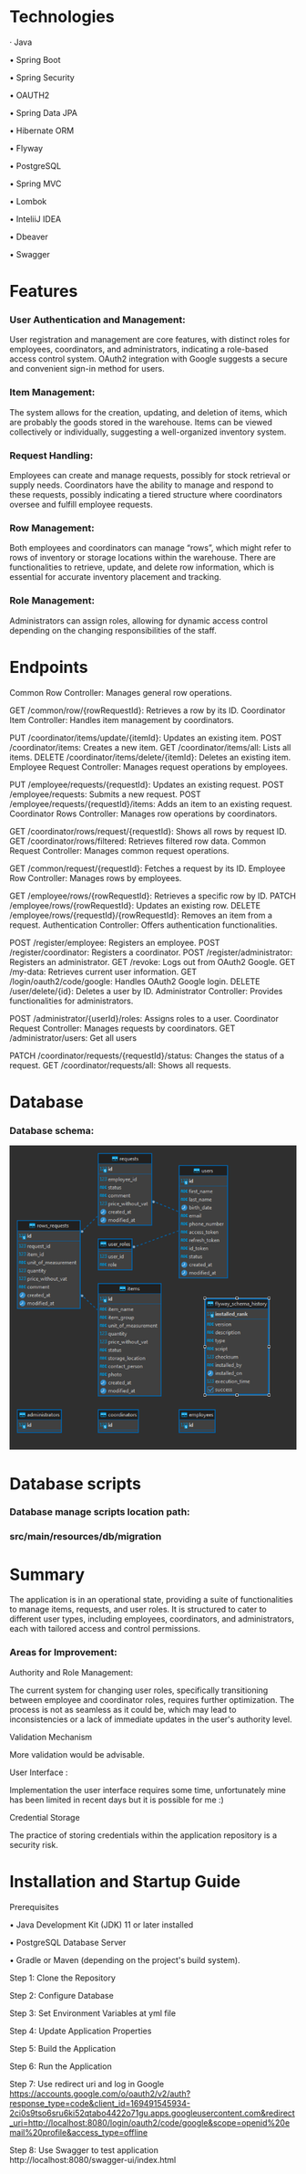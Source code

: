
# Technologies
· Java

• Spring Boot

• Spring Security

• OAUTH2

• Spring Data JPA

• Hibernate ORM

• Flyway

• PostgreSQL

• Spring MVC

• Lombok

• InteliiJ IDEA

• Dbeaver

• Swagger

# Features

### User Authentication and Management:
User registration and management are core features, with distinct roles for employees, coordinators, and administrators, indicating a role-based access control system.
OAuth2 integration with Google suggests a secure and convenient sign-in method for users.
### Item Management:
The system allows for the creation, updating, and deletion of items, which are probably the goods stored in the warehouse.
Items can be viewed collectively or individually, suggesting a well-organized inventory system.
### Request Handling:
Employees can create and manage requests, possibly for stock retrieval or supply needs.
Coordinators have the ability to manage and respond to these requests, possibly indicating a tiered structure where coordinators oversee and fulfill employee requests.
### Row Management:
Both employees and coordinators can manage “rows”, which might refer to rows of inventory or storage locations within the warehouse.
There are functionalities to retrieve, update, and delete row information, which is essential for accurate inventory placement and tracking.
### Role Management:
Administrators can assign roles, allowing for dynamic access control depending on the changing responsibilities of the staff.

# Endpoints
Common Row Controller: Manages general row operations.

GET /common/row/{rowRequestId}: Retrieves a row by its ID.
Coordinator Item Controller: Handles item management by coordinators.

PUT /coordinator/items/update/{itemId}: Updates an existing item.
POST /coordinator/items: Creates a new item.
GET /coordinator/items/all: Lists all items.
DELETE /coordinator/items/delete/{itemId}: Deletes an existing item.
Employee Request Controller: Manages request operations by employees.

PUT /employee/requests/{requestId}: Updates an existing request.
POST /employee/requests: Submits a new request.
POST /employee/requests/{requestId}/items: Adds an item to an existing request.
Coordinator Rows Controller: Manages row operations by coordinators.

GET /coordinator/rows/request/{requestId}: Shows all rows by request ID.
GET /coordinator/rows/filtered: Retrieves filtered row data.
Common Request Controller: Manages common request operations.

GET /common/request/{requestId}: Fetches a request by its ID.
Employee Row Controller: Manages rows by employees.

GET /employee/rows/{rowRequestId}: Retrieves a specific row by ID.
PATCH /employee/rows/{rowRequestId}: Updates an existing row.
DELETE /employee/rows/{requestId}/{rowRequestId}: Removes an item from a request.
Authentication Controller: Offers authentication functionalities.

POST /register/employee: Registers an employee.
POST /register/coordinator: Registers a coordinator.
POST /register/administrator: Registers an administrator.
GET /revoke: Logs out from OAuth2 Google.
GET /my-data: Retrieves current user information.
GET /login/oauth2/code/google: Handles OAuth2 Google login.
DELETE /user/delete/{id}: Deletes a user by ID.
Administrator Controller: Provides functionalities for administrators.

POST /administrator/{userId}/roles: Assigns roles to a user.
Coordinator Request Controller: Manages requests by coordinators.
GET /administrator/users: Get all users

PATCH /coordinator/requests/{requestId}/status: Changes the status of a request.
GET /coordinator/requests/all: Shows all requests.

# Database
### Database schema: 

![Alt Text](docs/db_schema.png)

# Database scripts

### Database manage scripts location path:

### src/main/resources/db/migration

# Summary

The application is in an operational state, providing a suite of functionalities to manage items, requests, and user roles. It is structured to cater to different user types, including employees, coordinators, and administrators, each with tailored access and control permissions.


### Areas for Improvement:

Authority and Role Management:

The current system for changing user roles, specifically transitioning between employee and coordinator roles, requires further optimization. The process is not as seamless as it could be, which may lead to inconsistencies or a lack of immediate updates in the user's authority level.

Validation Mechanism

More  validation would be advisable.

User Interface :

Implementation the user interface requires some time, unfortunately mine has been limited in recent days but it is possible for me :)

Credential Storage

The practice of storing credentials within the application repository is a security risk.

# Installation and Startup Guide

Prerequisites

• Java Development Kit (JDK) 11 or later installed

• PostgreSQL Database Server 

• Gradle or Maven (depending on the project's build system).

Step 1: Clone the Repository

Step 2: Configure Database

Step 3: Set Environment Variables at yml file

Step 4: Update Application Properties

Step 5: Build the Application

Step 6: Run the Application

Step 7: Use redirect uri and log in Google
https://accounts.google.com/o/oauth2/v2/auth?response_type=code&client_id=169491545934-2ci0s9tso6sru6ki52qtabo4422o71gu.apps.googleusercontent.com&redirect_uri=http://localhost:8080/login/oauth2/code/google&scope=openid%20email%20profile&access_type=offline

Step 8: Use Swagger to test application  
http://localhost:8080/swagger-ui/index.html



